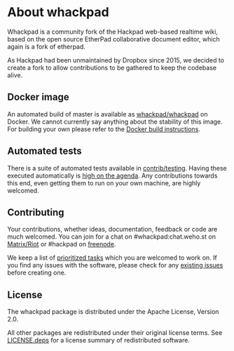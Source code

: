 # About whackpad
Whackpad is a community fork of the Hackpad web-based realtime wiki, based on the open source EtherPad collaborative document editor, which again is a fork of etherpad.

As Hackpad had been unmaintained by Dropbox since 2015, we decided to create a fork to allow contributions to be gathered to keep the codebase alive.

## Docker image
An automated build of master is available as [whackpad/whackpad](https://hub.docker.com/r/whackpad/whackpad/) on Docker. We cannot currently say anything about the stability of this image. For building your own please refer to the [Docker build instructions](DOCKER.md).

## Automated tests
There is a suite of automated tests available in [contrib/testing](contrib/testing). Having these executed automatically is [high on the agenda](https://github.com/whackpad/whackpad/issues/48). Any contributions towards this end, even getting them to run on your own machine, are highly welcomed.

## Contributing
Your contributions, whether ideas, documentation, feedback or code are much welcomed. You can join for a chat on #whackpad:chat.weho.st on [Matrix/Riot](https://riot.im/app/#/room/whackpad:chat.weho.st) or #hackpad on [freenode](https://freenode.net/).

We keep a list of [prioritized tasks](https://github.com/whackpad/whackpad/projects/1) which you are welcomed to work on. If you find any issues with the software, please check for any [existing issues](https://github.com/whackpad/whackpad/issues) before creating one.

## License
The whackpad package is distributed under the Apache License, Version 2.0.

All other packages are redistributed under their original license terms.  See [LICENSE.deps](LICENSE.deps.md) for a license summary of redistributed software.
